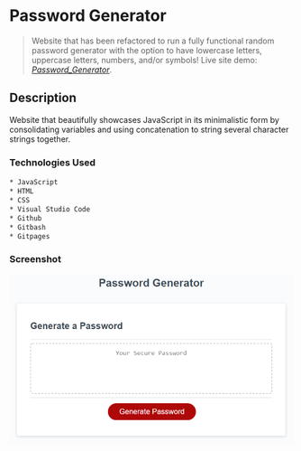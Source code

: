 # Password Generator
>Website that has been refactored to run a fully functional random password generator with the option to have lowercase letters, uppercase letters, numbers, and/or symbols! 
> Live site demo: [_Password_Generator_](https://dylanshoemaker.github.io/password-generator/).

## Description

Website that beautifully showcases JavaScript in its minimalistic form by consolidating variables and using concatenation to string several character strings together.

### Technologies Used

    * JavaScript
    * HTML
    * CSS
    * Visual Studio Code
    * Github
    * Gitbash
    * Gitpages

### Screenshot
![screenshot](https://github.com/DylanShoemaker/password-generator/blob/main/assets/images/screenshot.png)

